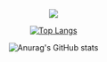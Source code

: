 <div align=center>
  <img src="https://capsule-render.vercel.app/api?type=Venom&color=auto&text=Hello%20World!&fontColor=97DBAE&height=100&section=header" />
  
  [![Top Langs](https://github-readme-stats.vercel.app/api/top-langs/?username=0HooHI)](https://github.com/anuraghazra/github-readme-stats)
  
  ![Anurag's GitHub stats](https://github-readme-stats.vercel.app/api?username=0HooHI&hide=contribs,prs&show_icons=true&theme=noctis_minimus)
</div>
